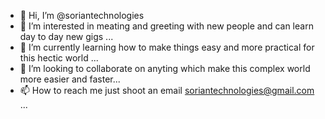 - 👋 Hi, I’m @soriantechnologies
- 👀 I’m interested in meating and greeting with new people and can learn day to day new gigs ...
- 🌱 I’m currently learning how to make things easy and more practical for this hectic world ...
- 💞️ I’m looking to collaborate on anyting which make this complex world more easier and faster...
- 📫 How to reach me just shoot an email soriantechnologies@gmail.com ...

<!---
soriantechnologies/soriantechnologies is a ✨ special ✨ repository because its `README.md` (this file) appears on your GitHub profile.
You can click the Preview link to take a look at your changes.
--->
